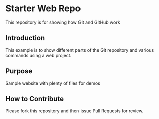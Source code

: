 # Starter Web Repo

This repository is for showing how Git and GitHub work

## Introduction

This example is to show different parts of the Git repository and various commands
using a web project.

## Purpose

Sample website with plenty of files for demos

## How to Contribute

Please fork this repository and then issue Pull Requests for review.